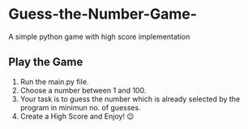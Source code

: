 # Guess-the-Number-Game-
A simple python game with high score implementation

## Play the Game
1. Run the main.py file.
1. Choose a number between 1 and 100.
1. Your task is to guess the number which is already selected by the program in minimun no. of guesses.
1. Create a High Score and Enjoy! 😉
